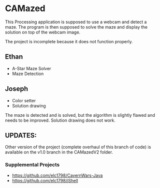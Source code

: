 # CAMazed

This Processing application is supposed to use a webcam and detect a maze. The
program is then supposed to solve the maze and display the solution on top of
the webcam image.

The project is incomplete because it does not function properly.

## Ethan

+ A-Star Maze Solver
+ Maze Detection

## Joseph

+ Color setter
+ Solution drawing

The maze is detected and is solved, but the algorithm is slightly flawed and
needs to be improved. Solution drawing does not work.

## UPDATES:

Other version of the project (complete overhaul of this branch of code) is available
on the v1.0 branch in the CAMazedV2 folder.

### Supplemental Projects

+ https://github.com/elc1798/CavernWars-Java
+ https://github.com/elc1798/jShell

